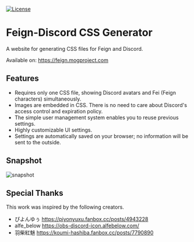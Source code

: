 [![License](https://img.shields.io/badge/license-Apache2-brightgreen.svg)](http://choosealicense.com/licenses/apache-2.0/)

# Feign-Discord CSS Generator

A website for generating CSS files for Feign and Discord.

Available on: https://feign.mogproject.com

## Features

- Requires only one CSS file, showing Discord avatars and Fei (Feign characters) simultaneously.
- Images are embedded in CSS. There is no need to care about Discord's access control and expiration policy.
- The simple user management system enables you to reuse previous settings.
- Highly customizable UI settings.
- Settings are automatically saved on your browser; no information will be sent to the outside.

## Snapshot

![snapshot](https://github.com/user-attachments/assets/afb249e1-5152-4ac7-8737-fd128ea4cbf7)

## Special Thanks

This work was inspired by the following creators.

- ぴよんゆぅ https://piyonyuxu.fanbox.cc/posts/4943228
- alfe_below https://obs-discord-icon.alfebelow.com/
- 羽柴紅魅 https://koumi-hashiba.fanbox.cc/posts/7790890
